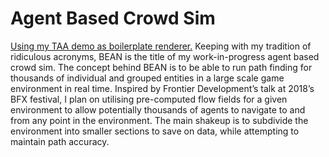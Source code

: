 # Agent Based Crowd Sim

[Using my TAA demo as boilerplate renderer.](https://github.com/s4907224/TAA "TAA Demo")
Keeping with my tradition of ridiculous acronyms, BEAN is the title of my work-in-progress agent based crowd sim.  The concept behind BEAN is to be able to run path finding for thousands of individual and grouped entities in a large scale game environment in real time.  Inspired by Frontier Development’s talk at 2018’s BFX festival, I plan on utilising pre-computed flow fields for a given environment to allow potentially thousands of agents to navigate to and from any point in the environment.  The main shakeup is to subdivide the environment into smaller sections to save on data, while attempting to maintain path accuracy.
